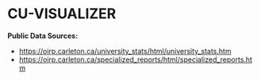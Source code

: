 # CU-VISUALIZER

**Public Data Sources:**
* https://oirp.carleton.ca/university_stats/html/university_stats.htm
* https://oirp.carleton.ca/specialized_reports/html/specialized_reports.htm

